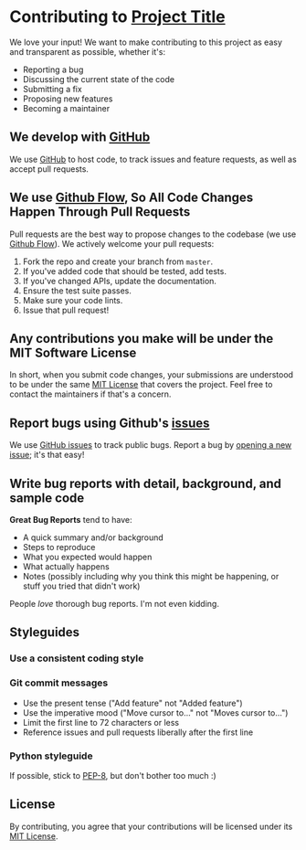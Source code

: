 # Contributing to [Project Title](https://github.com/8nhuman8/8nhuman-project-template)

We love your input! We want to make contributing to this project as easy and transparent as possible, whether it's:

- Reporting a bug
- Discussing the current state of the code
- Submitting a fix
- Proposing new features
- Becoming a maintainer

## We develop with [GitHub](https://github.com)

We use [GitHub](https://github.com) to host code, to track issues and feature requests, as well as accept pull requests.

## We use [Github Flow](https://guides.github.com/introduction/flow/), So All Code Changes Happen Through Pull Requests

Pull requests are the best way to propose changes to the codebase (we use [Github Flow](https://guides.github.com/introduction/flow/)). We actively welcome your pull requests:

1. Fork the repo and create your branch from `master`.
2. If you've added code that should be tested, add tests.
3. If you've changed APIs, update the documentation.
4. Ensure the test suite passes.
5. Make sure your code lints.
6. Issue that pull request!

## Any contributions you make will be under the MIT Software License

In short, when you submit code changes, your submissions are understood to be under the same [MIT License](http://choosealicense.com/licenses/mit/) that covers the project. Feel free to contact the maintainers if that's a concern.

## Report bugs using Github's [issues](https://github.com/8nhuman8/8nhuman-project-template/issues)

We use [GitHub issues](https://help.github.com/en/github/managing-your-work-on-github/about-issues) to track public bugs. Report a bug by [opening a new issue](https://github.com/8nhuman8/8nhuman-project-template/issues/new/choose); it's that easy!

## Write bug reports with detail, background, and sample code

**Great Bug Reports** tend to have:

- A quick summary and/or background
- Steps to reproduce
- What you expected would happen
- What actually happens
- Notes (possibly including why you think this might be happening, or stuff you tried that didn't work)

People *love* thorough bug reports. I'm not even kidding.

## Styleguides

### Use a consistent coding style

### Git commit messages

- Use the present tense ("Add feature" not "Added feature")
- Use the imperative mood ("Move cursor to..." not "Moves cursor to...")
- Limit the first line to 72 characters or less
- Reference issues and pull requests liberally after the first line

### Python styleguide

If possible, stick to [PEP-8](https://www.python.org/dev/peps/pep-0008/), but don't bother too much :)

## License

By contributing, you agree that your contributions will be licensed under its [MIT License](https://github.com/8nhuman8/8nhuman-project-template/blob/master/LICENSE).
